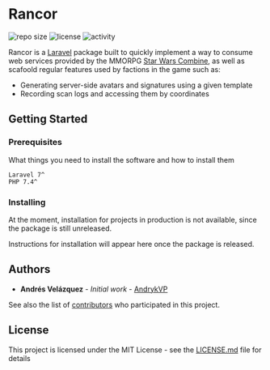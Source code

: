 # Rancor
![repo size](https://img.shields.io/github/repo-size/AndrykVP/Rancor) ![license](https://img.shields.io/github/license/AndrykVP/Rancor) ![activity](https://img.shields.io/github/last-commit/AndrykVP/Rancor)

Rancor is a [Laravel](http://www.laravel.com) package built to quickly implement a way to consume web services provided by the MMORPG [Star Wars Combine](http://www.swcombine.com), as well as scafoold regular features used by factions in the game such as:

- Generating server-side avatars and signatures using a given template
- Recording scan logs and accessing them by coordinates

## Getting Started
### Prerequisites

What things you need to install the software and how to install them

```
Laravel 7^
PHP 7.4^
```

### Installing

At the moment, installation for projects in production is not available, since the package is still unreleased.

Instructions for installation will appear here once the package is released.

## Authors

* **Andrés Velázquez** - *Initial work* - [AndrykVP](https://github.com/AndrykVP)

See also the list of [contributors](https://github.com/your/project/contributors) who participated in this project.

## License

This project is licensed under the MIT License - see the [LICENSE.md](LICENSE.md) file for details